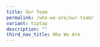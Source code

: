 ```yaml
---
title: Our Team
permalink: /who-we-are/our-team/
variant: tiptap
description: ""
third_nav_title: Who We Are
---
```

<p></p>